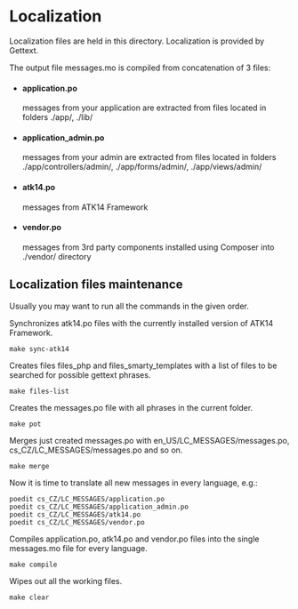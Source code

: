 Localization
============

Localization files are held in this directory. Localization is provided by Gettext.

The output file messages.mo is compiled from concatenation of 3 files:

- #### application.po
  messages from your application are extracted from files located in folders ./app/, ./lib/

- #### application_admin.po
  messages from your admin are extracted from files located in folders ./app/controllers/admin/, ./app/forms/admin/, ./app/views/admin/

- #### atk14.po
  messages from ATK14 Framework

- #### vendor.po
  messages from 3rd party components installed using Composer into ./vendor/ directory

Localization files maintenance
------------------------------

Usually you may want to run all the commands in the given order.

Synchronizes atk14.po files with the currently installed version of ATK14 Framework.

    make sync-atk14

Creates files files_php and files_smarty_templates with a list of files to be searched for possible gettext phrases.

    make files-list

Creates the messages.po file with all phrases in the current folder.

    make pot

Merges just created messages.po with en_US/LC_MESSAGES/messages.po, cs_CZ/LC_MESSAGES/messages.po and so on.

    make merge

Now it is time to translate all new messages in every language, e.g.:

    poedit cs_CZ/LC_MESSAGES/application.po
    poedit cs_CZ/LC_MESSAGES/application_admin.po
    poedit cs_CZ/LC_MESSAGES/atk14.po
    poedit cs_CZ/LC_MESSAGES/vendor.po

Compiles application.po, atk14.po and vendor.po files into the single messages.mo file for every language.

    make compile

Wipes out all the working files.

    make clear


